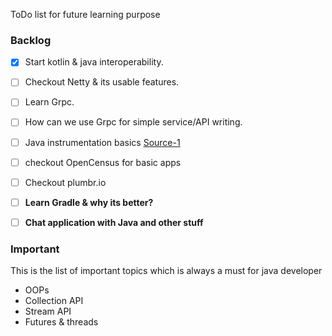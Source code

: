 ToDo list for future learning purpose

### Backlog
 - [X] Start kotlin & java interoperability.
 - [ ] Checkout Netty & its usable features.
 - [ ] Learn Grpc.
 - [ ] How can we use Grpc for simple service/API writing.
 - [ ] Java instrumentation basics [Source-1](https://javapapers.com/core-java/java-instrumentation/)
 - [ ] checkout OpenCensus for basic apps
 - [ ] Checkout plumbr.io
 - [ ] **Learn Gradle & why its better?**
 - [ ] **Chat application with Java and other stuff**
 
 
 
 
### Important
 This is the list of important topics which is always a must for java developer
 
 - OOPs
 - Collection API
 - Stream API
 - Futures & threads
 